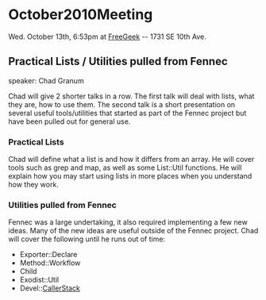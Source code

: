 # October2010Meeting

Wed. October 13th, 6:53pm at [FreeGeek](/FreeGeek) -- 1731 SE 10th Ave.

## Practical Lists / Utilities pulled from Fennec

speaker: Chad Granum

Chad will give 2 shorter talks in a row. The first talk will deal with lists, what they are, how to use them. The second talk is a short presentation on several useful tools/utilities that started as part of the Fennec project but have been pulled out for general use.

### Practical Lists

Chad will define what a list is and how it differs from an array. He will cover tools such as grep and map, as well as some List::Util functions. He will explain how you may start using lists in more places when you understand how they work.

### Utilities pulled from Fennec

Fennec was a large undertaking, it also required implementing a few new ideas. Many of the new ideas are useful outside of the Fennec project. Chad will cover
the following until he runs out of time:

* Exporter::Declare
* Method::Workflow
* Child
* Exodist::Util
* Devel::[CallerStack](/CallerStack)

